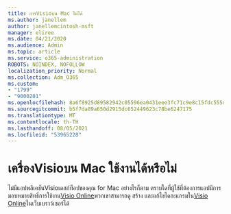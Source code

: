 ```yaml
---
title: การVisioบน Mac ไม่ได้
ms.author: janellem
author: janellemcintosh-msft
manager: eliree
ms.date: 04/21/2020
ms.audience: Admin
ms.topic: article
ms.service: o365-administration
ROBOTS: NOINDEX, NOFOLLOW
localization_priority: Normal
ms.collection: Adm_O365
ms.custom:
- "1799"
- "9000201"
ms.openlocfilehash: 8a6f8925d89582942c05596ea0431eee3fc71c9e8c15fdc555dbbeaa7790d976
ms.sourcegitcommit: b5f7da89a650d2915dc652449623c78be6247175
ms.translationtype: MT
ms.contentlocale: th-TH
ms.lasthandoff: 08/05/2021
ms.locfileid: "53965228"
---
```

# <a name="does-visio-work-on-a-mac"></a>เครื่องVisioบน Mac ใช้งานได้หรือไม่

ไม่มีแอปพลิเคชันVisioเดสก์ท็อปของคุณ for Mac อย่างไรก็ตาม ตราบใดที่ผู้ใช้ที่ต้องการแอปมีการมอบหมายสิทธิ์การใช้งาน[Visio Online](https://docs.microsoft.com/microsoft-365/admin/add-users/add-users)พวกเขาสามารถดู สร้าง และแก้ไขไดอะแกรมใน[Visio Online](https://support.office.com/article/06f04845-91b8-4e8f-881f-a43c970735fc?wt.mc_id=OfficeAdm_ClientDIA_Alchemy1799)ในเว็บเบราว์เซอร์ได้
  
  